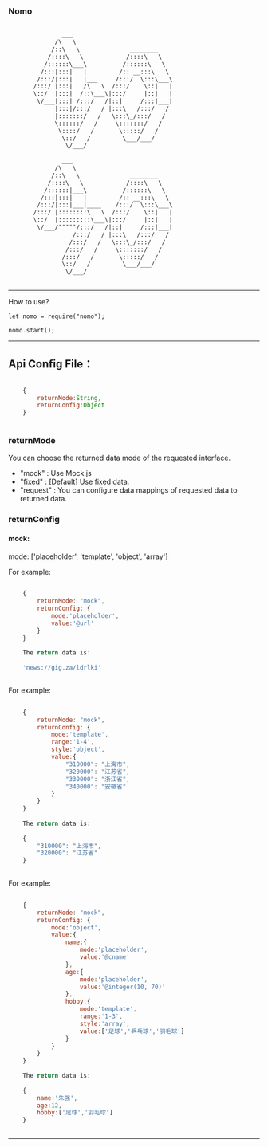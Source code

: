 ### Nomo

```html

			   ___  
			 /\   \  
			/::\   \              ________  
		   /::::\   \            /::::\   \  
		  /::::::\___\          /::::::\   \  
		 /:::|:::|   |         /:: __:::\   \  
		/:::/|:::|   |___     /:::/  \:::\___\  
	   /:::/ |:::|   /\   \  /:::/    \::|   |  
	   \::/  |:::|  /::\___\|:::/     |::|   |  
		\/___|:::| /:::/   /|::|     /:::|___|  
			 |:::|/:::/   / |:::\   /:::/   /  
			 |:::::::/   /   \:::\_/:::/   /  
			 \::::::/   /     \:::::::/   /  
			  \::::/   /       \:::::/   /  
			   \::/   /         \___/___/  
				\/___/  
					
			   ___     
			 /\   \     
			/::\   \              ________  
		   /::::\   \            /::::\   \  
		  /::::::|___\          /::::::\   \  
		 /:::|:::|   |         /:: __:::\   \  
		/:::/|:::|___|____    /:::/  \:::\___\  
	   /:::/ |::::::::\   \  /:::/    \::|   |  
	   \::/  |:::::::::\___\|:::/     |::|   |  
		\/___/ˉˉˉˉˉ/:::/   /|::|     /:::|___|  
				  /:::/   / |:::\   /:::/   /  
				 /:::/   /   \:::\_/:::/   /  
				/:::/   /     \:::::::/   /  
			   /:::/   /       \:::::/   /  
			   \::/   /         \___/___/  
				\/___/  
			  

```

***

How to use?

    let nomo = require("nomo");
  
    nomo.start();
  
***

## Api Config File：

```javascript
    
	{
		returnMode:String,
		returnConfig:Object
	}
	
```

### returnMode 

You can choose the returned data mode of the requested interface.

+ "mock" : Use Mock.js
+ "fixed" : [Default] Use fixed data. 
+ "request" : You can configure data mappings of requested data to returned data.

### returnConfig

#### mock:

mode: ['placeholder', 'template', 'object', 'array']

For example:

```javascript
    
	{
		returnMode: "mock",
		returnConfig: {
			mode:'placeholder',
			value:'@url'
		}
	}
	
	The return data is:
	
	'news://gig.za/ldrlki'
	    
```

For example:

```javascript
    
	{
		returnMode: "mock",
		returnConfig: {
			mode:'template',
			range:'1-4',
			style:'object',
			value:{
				"310000": "上海市",
				"320000": "江苏省",
				"330000": "浙江省",
				"340000": "安徽省"
			}
		}
	}
	
	The return data is:
	
	{
		"310000": "上海市",
		"320000": "江苏省"
	}
	    
```

For example:

```javascript
    
	{
		returnMode: "mock",
		returnConfig: {
			mode:'object',
			value:{
				name:{
					mode:'placeholder',
					value:'@cname'
				},
				age:{
					mode:'placeholder',
					value:'@integer(10, 70)'
				},
				hobby:{
					mode:'template',
					range:'1-3',
					style:'array',
					value:['足球','乒乓球','羽毛球']
				}
			}
		}
	}
	
	The return data is:
	
	{
		name:'朱强',
		age:12,
		hobby:['足球','羽毛球']
	}
	    
```

***
  


